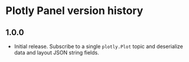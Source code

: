 # Plotly Panel version history

## 1.0.0

- Initial release. Subscribe to a single `plotly.Plot` topic and deserialize data and layout JSON string fields.
